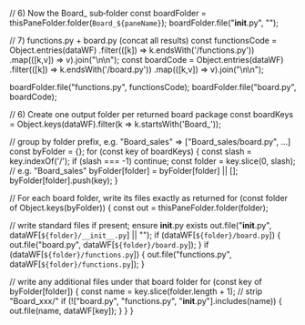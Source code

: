 // 6) Now the Board_<PaneName> sub‐folder
const boardFolder = thisPaneFolder.folder(`Board_${paneName}`);
boardFolder.file("__init__.py", "");

// 7) functions.py + board.py (concat all results)
const functionsCode = Object.entries(dataWF)
  .filter(([k]) => k.endsWith('/functions.py'))
  .map(([k,v]) => v).join("\n\n");
const boardCode = Object.entries(dataWF)
  .filter(([k]) => k.endsWith('/board.py'))
  .map(([k,v]) => v).join("\n\n");

boardFolder.file("functions.py", functionsCode);
boardFolder.file("board.py",      boardCode);


// 6) Create one output folder per returned board package
const boardKeys = Object.keys(dataWF).filter(k => k.startsWith('Board_'));

// group by folder prefix, e.g. "Board_sales" => ["Board_sales/board.py", ...]
const byFolder = {};
for (const key of boardKeys) {
  const slash = key.indexOf('/');
  if (slash === -1) continue;
  const folder = key.slice(0, slash);     // e.g. "Board_sales"
  byFolder[folder] = byFolder[folder] || [];
  byFolder[folder].push(key);
}

// For each board folder, write its files exactly as returned
for (const folder of Object.keys(byFolder)) {
  const out = thisPaneFolder.folder(folder);

  // write standard files if present; ensure __init__.py exists
  out.file("__init__.py", dataWF[`${folder}/__init__.py`] || "");
  if (dataWF[`${folder}/board.py`]) {
    out.file("board.py", dataWF[`${folder}/board.py`]);
  }
  if (dataWF[`${folder}/functions.py`]) {
    out.file("functions.py", dataWF[`${folder}/functions.py`]);
  }

  // write any additional files under that board folder
  for (const key of byFolder[folder]) {
    const name = key.slice(folder.length + 1); // strip "Board_xxx/"
    if (!["board.py", "functions.py", "__init__.py"].includes(name)) {
      out.file(name, dataWF[key]);
    }
  }
}
